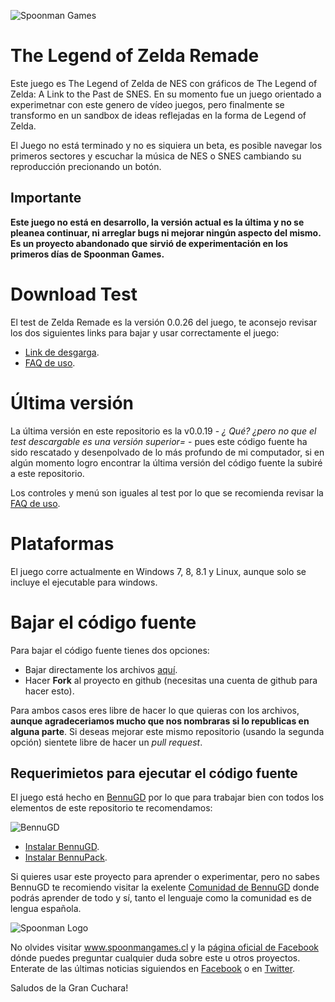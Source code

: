 ![Spoonman Games](http://www.spoonmangames.cl/images/sp-portada.png "Spoonman Games")

# The Legend of Zelda Remade

Este juego es The Legend of Zelda de NES con gráficos de The Legend of Zelda: A Link to the Past de SNES. En su momento fue un juego orientado a experimetnar con este genero de vídeo juegos, pero finalmente se transformo en un sandbox de ideas reflejadas en la forma de Legend of Zelda.

El Juego no está terminado y no es siquiera un beta, es posible navegar los primeros sectores y escuchar la música de NES o SNES cambiando su reproducción precionando un botón.

## Importante

**Este juego no está en desarrollo, la versión actual es la última y no se pleanea continuar, ni arreglar bugs ni mejorar ningún aspecto del mismo. Es un proyecto abandonado que sirvió de experimentación en los primeros días de Spoonman Games.**

# Download Test

El test de Zelda Remade es la versión 0.0.26 del juego, te aconsejo revisar los dos siguientes links para bajar y usar correctamente el juego:

* [Link de desgarga](https://github.com/SpoonmanGames/ZeldaRemade/archive/v0.0.26.zip).
* [FAQ de uso](https://github.com/SpoonmanGames/ZeldaRemade/releases/tag/v0.0.26).

# Última versión

La última versión en este repositorio es la v0.0.19 - *¿ Qué? ¿pero no que el test descargable es una versión superior=* - pues este código fuente ha sido rescatado y desenpolvado de lo más profundo de mi computador, si en algún momento logro encontrar la última versión del código fuente la subiré a este repositorio.

Los controles y menú son iguales al test por lo que se recomienda revisar la [FAQ de uso](https://github.com/SpoonmanGames/ZeldaRemade/releases/tag/v0.0.26).

# Plataformas

El juego corre actualmente en Windows 7, 8, 8.1 y Linux, aunque solo se incluye el ejecutable para windows.

# Bajar el código fuente

Para bajar el código fuente tienes dos opciones:

* Bajar directamente los archivos [aquí](https://github.com/SpoonmanGames/ZeldaRemade/archive/master.zip).
* Hacer **Fork** al proyecto en github (necesitas una cuenta de github para hacer esto).

Para ambos casos eres libre de hacer lo que quieras con los archivos, **aunque agradeceriamos mucho que nos nombraras si lo republicas en alguna parte**. Si deseas mejorar este mismo repositorio (usando la segunda opción) sientete libre de hacer un *pull request*.

## Requerimietos para ejecutar el código fuente

El juego está hecho en [BennuGD](http://www.bennugd.org/) por lo que para trabajar bien con todos los elementos de este repositorio te recomendamos:

![BennuGD](http://forum.bennugd.org/logo.jpg "BennugGD")

* [Instalar BennuGD](http://www.bennugd.org/es/node/30).
* [Instalar BennuPack](http://bennupack.blogspot.com/).

Si quieres usar este proyecto para aprender o experimentar, pero no sabes BennuGD te recomiendo visitar la exelente [Comunidad de BennuGD](http://forum.bennugd.org/) donde podrás aprender de todo y sí, tanto el lenguaje como la comunidad es de lengua española.

![Spoonman Logo](http://www.spoonmangames.cl/images/sp-logo.png)

No olvides visitar www.spoonmangames.cl y la [página oficial de Facebook](https://www.facebook.com/spoonman.games) dónde puedes preguntar cualquier duda sobre este u otros proyectos.
Enterate de las últimas noticias siguiendos en [Facebook](https://www.facebook.com/spoonman.games) o en [Twitter](https://twitter.com/spoonmangames).

Saludos de la Gran Cuchara!
